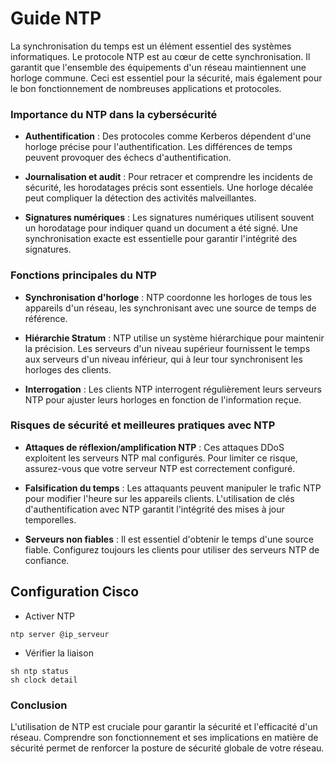 # Guide NTP

La synchronisation du temps est un élément essentiel des systèmes informatiques. Le protocole NTP est au cœur de cette synchronisation. Il garantit que l'ensemble des équipements d'un réseau maintiennent une horloge commune. Ceci est essentiel pour la sécurité, mais également pour le bon fonctionnement de nombreuses applications et protocoles.

### **Importance du NTP dans la cybersécurité**

- **Authentification** : Des protocoles comme Kerberos dépendent d'une horloge précise pour l'authentification. Les différences de temps peuvent provoquer des échecs d'authentification.
    
- **Journalisation et audit** : Pour retracer et comprendre les incidents de sécurité, les horodatages précis sont essentiels. Une horloge décalée peut compliquer la détection des activités malveillantes.
    
- **Signatures numériques** : Les signatures numériques utilisent souvent un horodatage pour indiquer quand un document a été signé. Une synchronisation exacte est essentielle pour garantir l'intégrité des signatures.
    

### **Fonctions principales du NTP**

- **Synchronisation d'horloge** : NTP coordonne les horloges de tous les appareils d'un réseau, les synchronisant avec une source de temps de référence.
    
- **Hiérarchie Stratum** : NTP utilise un système hiérarchique pour maintenir la précision. Les serveurs d'un niveau supérieur fournissent le temps aux serveurs d'un niveau inférieur, qui à leur tour synchronisent les horloges des clients.
    
- **Interrogation** : Les clients NTP interrogent régulièrement leurs serveurs NTP pour ajuster leurs horloges en fonction de l'information reçue.
    

### **Risques de sécurité et meilleures pratiques avec NTP**

- **Attaques de réflexion/amplification NTP** : Ces attaques DDoS exploitent les serveurs NTP mal configurés. Pour limiter ce risque, assurez-vous que votre serveur NTP est correctement configuré.
    
- **Falsification du temps** : Les attaquants peuvent manipuler le trafic NTP pour modifier l'heure sur les appareils clients. L'utilisation de clés d'authentification avec NTP garantit l'intégrité des mises à jour temporelles.
    
- **Serveurs non fiables** : Il est essentiel d'obtenir le temps d'une source fiable. Configurez toujours les clients pour utiliser des serveurs NTP de confiance.
    
## Configuration Cisco 

- Activer NTP
```
ntp server @ip_serveur
```

- Vérifier la liaison
```
sh ntp status
sh clock detail
```
### **Conclusion**

L'utilisation de NTP est cruciale pour garantir la sécurité et l'efficacité d'un réseau. Comprendre son fonctionnement et ses implications en matière de sécurité permet de renforcer la posture de sécurité globale de votre réseau.
